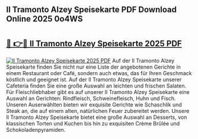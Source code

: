 ## Il Tramonto Alzey Speisekarte PDF Download Online 2025 0o4WS

# <h2><a href="http://gcbinuz.nevu.top/?p=Il+Tramonto+Alzey+Speisekarte">🔗 👉🔴 Il Tramonto Alzey Speisekarte 2025 PDF</a></h2>

[![Il Tramonto Alzey Speisekarte 2025 PDF](https://i.imgur.com/dBaPXMq.png)](http://gcbinuz.nevu.top/?p=Il+Tramonto+Alzey+Speisekarte)
Auf der Il Tramonto Alzey Speisekarte finden Sie nicht nur eine Liste der angebotenen Gerichte in einem Restaurant oder Café, sondern auch etwas, das für Ihren Geschmack köstlich und geeignet ist. Auf der Il Tramonto Alzey Speisekarte unserer Cafeteria finden Sie eine große Auswahl an leichten und frischen Salaten. Für Fleischliebhaber gibt es auf unserer Il Tramonto Alzey Speisekarte eine Auswahl an Gerichten: Rindfleisch, Schweinefleisch, Huhn und Fisch. Unseren Auserwählten bieten wir exquisite Gerichte wie Schaschlik und Steak an, die auf einem alten, natürlichen Feuer zubereitet werden. Unsere Il Tramonto Alzey Speisekarte bietet eine große Auswahl an Desserts, von klassischen Torten und Kuchen bis hin zu exquisiten Crème Brûlée und Schokoladenpyramiden.

